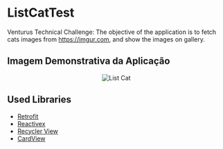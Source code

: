# ListCatTest
Venturus Technical Challenge: The objective of the application is to fetch cats images from https://imgur.com, and show the images on gallery.



## Imagem Demonstrativa da Aplicação

<p align="center">
  <img title="List Cat" alt="List Cat" src="https://ibb.co/mFgfhQt">
</p>


## Used Libraries

- [Retrofit](https://square.github.io/retrofit/ "Retrofit")
- [Reactivex](http://reactivex.io/ "Reactivex")
- [Recycler View](https://developer.android.com/reference/androidx/recyclerview/widget/package-summary?hl=en "Recycler View")
- [CardView](https://developer.android.com/guide/topics/ui/layout/cardview?hl=pt-br "Card View")

